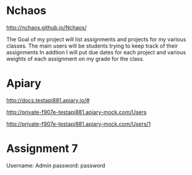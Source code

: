 # Nchaos

http://nchaos.github.io/Nchaos/

The Goal of my project will list assignments and projects for my various classes. The main users will be students trying to keep track of their assignments In addtion I will put due dates for each project and various weights of each assignment on my grade for the class.


# Apiary

http://docs.testapi881.apiary.io/#

http://private-f907e-testapi881.apiary-mock.com/Users

http://private-f907e-testapi881.apiary-mock.com/Users/1

# Assignment 7

Username: Admin
password: password
